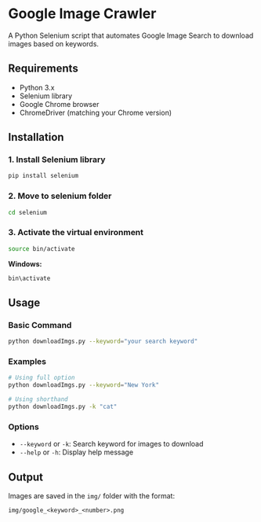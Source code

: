 # Google Image Crawler

A Python Selenium script that automates Google Image Search to download images based on keywords.

## Requirements

- Python 3.x
- Selenium library
- Google Chrome browser
- ChromeDriver (matching your Chrome version)

## Installation

### 1. Install Selenium library
```bash
pip install selenium
```

### 2. Move to selenium folder
```bash
cd selenium
```

### 3. Activate the virtual environment
```bash
source bin/activate
```

**Windows:**
```bash
bin\activate
```

## Usage

### Basic Command
```bash
python downloadImgs.py --keyword="your search keyword"
```

### Examples
```bash
# Using full option
python downloadImgs.py --keyword="New York"

# Using shorthand
python downloadImgs.py -k "cat"
```

### Options
- `--keyword` or `-k`: Search keyword for images to download
- `--help` or `-h`: Display help message

## Output

Images are saved in the `img/` folder with the format:
```
img/google_<keyword>_<number>.png
```
